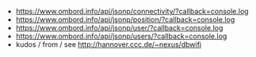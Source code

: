 * https://www.ombord.info/api/jsonp/connectivity/?callback=console.log
* https://www.ombord.info/api/jsonp/position/?callback=console.log
* https://www.ombord.info/api/jsonp/user/?callback=console.log
* https://www.ombord.info/api/jsonp/users/?callback=console.log
* kudos / from / see http://hannover.ccc.de/~nexus/dbwifi
